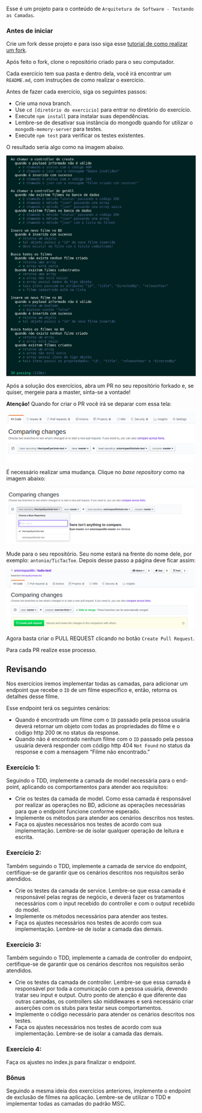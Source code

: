 Esse é um projeto para o conteúdo de `Arquitetura de Software - Testando as Camadas`.

### Antes de iniciar

Crie um fork desse projeto e para isso siga esse [tutorial de como realizar um fork](https://guides.github.com/activities/forking/).

Após feito o fork, clone o repositório criado para o seu computador.

Cada exercício tem sua pasta e dentro dela, você irá encontrar um `README.md`, com instruções de como realizar o exercício.

Antes de fazer cada exercício, siga os seguintes passos:

- Crie uma nova branch.
- Use `cd [diretório do exercicio]` para entrar no diretório do exercício.
- Execute `npm install` para instalar suas dependências.
- Lembre-se de desativar sua instância do mongodb quando for utilizar o `mongodb-memory-server` para testes.
- Execute `npm test` para verificar os testes existentes.

O resultado seria algo como na imagem abaixo.

![Saída do comando npm test](images/npm-test.png)

Após a solução dos exercícios, abra um PR no seu repositório forkado e, se quiser, mergeie para a master, sinta-se a vontade!

**Atenção!** Quando for criar o PR você irá se deparar com essa tela:

![PR do exercício](images/example-pr.png)

É necessário realizar uma mudança. Clique no _base repository_ como na imagem abaixo:

![Mudando a base do repositório](images/change-base.png)

Mude para o seu repositório. Seu nome estará na frente do nome dele, por exemplo: `antonio/TicTacToe`. Depois desse passo a página deve ficar assim:

![Após mudança](images/after-change.png)

Agora basta criar o PULL REQUEST clicando no botão `Create Pull Request`.

Para cada PR realize esse processo.

## Revisando

Nos exercícios iremos implementar todas as camadas, para adicionar um endpoint que recebe o `ID` de um filme específico e, então, retorna os detalhes desse filme.

Esse endpoint terá os seguintes cenários:

- Quando é encontrado um filme com o `ID` passado pela pessoa usuária deverá retornar um objeto com todas as propriedades do filme e o código http 200 `OK` no status da response.
- Quando não é encontrado nenhum filme com o `ID` passado pela pessoa usuária deverá responder com código http 404 `Not Found` no status da response e com a mensagem “Filme não encontrado.”

### Exercício 1:

Seguindo o TDD, implemente a camada de model necessária para o end-point, aplicando os comportamentos para atender aos requisitos:

- Crie os testes da camada de model. Como essa camada é responsável por realizar as operações no BD, adicione as operações necessárias para que o endpoint funcione conforme esperado.
- Implemente os métodos para atender aos cenários descritos nos testes.
- Faça os ajustes necessários nos testes de acordo com sua implementação. Lembre-se de isolar qualquer operação de leitura e escrita.

### Exercício 2:

Também seguindo o TDD, implemente a camada de service do endpoint, certifique-se de garantir que os cenários descritos nos requisitos serão atendidos.

- Crie os testes da camada de service. Lembre-se que essa camada é responsável pelas regras de negócio, e deverá fazer os tratamentos necessários com o input recebido do controller e com o output recebido do model.
- Implemente os métodos necessários para atender aos testes.
- Faça os ajustes necessários nos testes de acordo com sua implementação. Lembre-se de isolar a camada das demais.

### Exercício 3:

Também seguindo o TDD, implemente a camada de controller do endpoint, certifique-se de garantir que os cenários descritos nos requisitos serão atendidos.

- Crie os testes da camada de controller. Lembre-se que essa camada é responsável por toda a comunicação com a pessoa usuária, devendo tratar seu input e output. Outro ponto de atenção é que diferente das outras camadas, os controllers são middlewares e será necessário criar asserções com os stubs para testar seus comportamentos.
- Implemente o código necessário para atender os cenários descritos nos testes.
- Faça os ajustes necessários nos testes de acordo com sua implementação. Lembre-se de isolar a camada das demais.

### Exercício 4:

Faça os ajustes no index.js para finalizar o endpoint.

### Bônus

Seguindo a mesma ideia dos exercícios anteriores, implemente o endpoint de exclusão de filmes na aplicação. Lembre-se de utilizar o TDD e implementar todas as camadas do padrão MSC.
